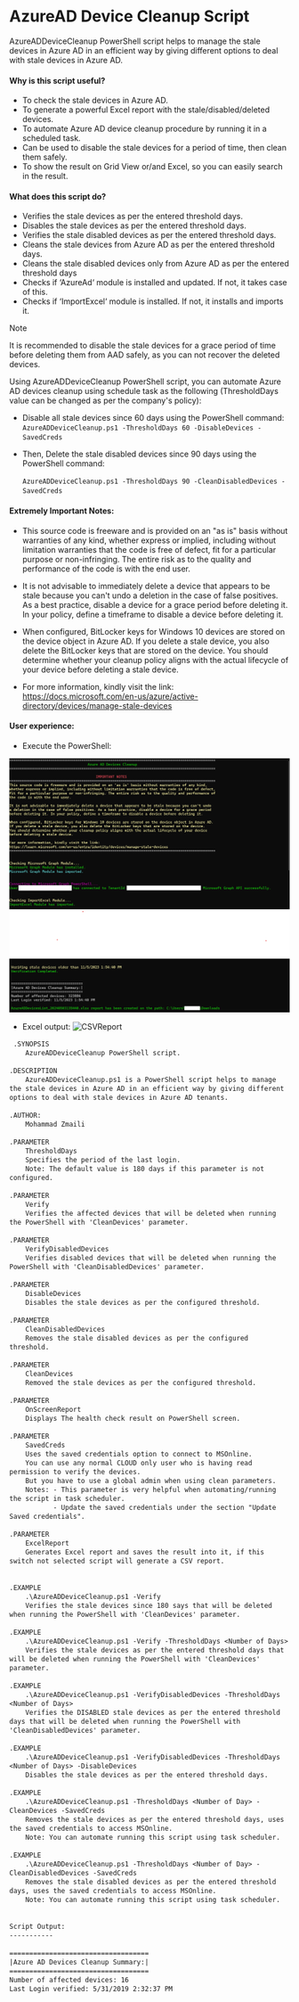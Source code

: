 # AzureAD Device Cleanup Script
AzureADDeviceCleanup PowerShell script helps to manage the stale devices in Azure AD in an efficient way by giving different options to deal with stale devices in Azure AD.

#### Why is this script useful?
  - To check the stale devices in Azure AD.
  - To generate a powerful Excel report with the stale/disabled/deleted devices.
  - To automate Azure AD device cleanup procedure by running it in a scheduled task.
  - Can be used to disable the stale devices for a period of time, then clean them safely.
  - To show the result on Grid View or/and Excel, so you can easily search in the result.

#### What does this script do?
  - Verifies the stale devices as per the entered threshold days.
  - Disables the stale devices as per the entered threshold days.
  - Verifies the stale disabled devices as per the entered threshold days.
  - Cleans the stale devices from Azure AD as per the entered threshold days.
  - Cleans the stale disabled devices only from Azure AD as per the entered threshold days
  - Checks if ‘AzureAd‘ module is installed and updated. If not, it takes case of this.
  - Checks if ‘ImportExcel‘ module is installed. If not, it installs and imports it.
  

> [!NOTE]
> It is recommended to disable the stale devices for a grace period of time before deleting them from AAD safely, as you can not recover the deleted devices.

 

Using AzureADDeviceCleanup PowerShell script, you can automate Azure AD devices cleanup using schedule task as the following (ThresholdDays value can be changed as per the company's policy):

  - Disable all stale devices since 60 days using the PowerShell command:  
      `AzureADDeviceCleanup.ps1 -ThresholdDays 60 -DisableDevices -SavedCreds`

  - Then, Delete the stale disabled devices since 90 days using the PowerShell command:

      `AzureADDeviceCleanup.ps1 -ThresholdDays 90 -CleanDisabledDevices -SavedCreds`

 

#### Extremely Important Notes:
  - This source code is freeware and is provided on an "as is" basis without warranties of any kind, 
    whether express or implied, including without limitation warranties that the code is free of defect,
    fit for a particular purpose or non-infringing. The entire risk as to the quality and performance of
    the code is with the end user.

  - It is not advisable to immediately delete a device that appears to be stale because you can't undo
    a deletion in the case of false positives. As a best practice, disable a device for a grace period 
    before deleting it. In your policy, define a timeframe to disable a device before deleting it. 

  - When configured, BitLocker keys for Windows 10 devices are stored on the device object in Azure AD. 
    If you delete a stale device, you also delete the BitLocker keys that are stored on the device. 
    You should determine whether your cleanup policy aligns with the actual lifecycle of your device 
    before deleting a stale device.
  - For more information, kindly visit the link:
    https://docs.microsoft.com/en-us/azure/active-directory/devices/manage-stale-devices


#### User experience:

- Execute the PowerShell: 

![PS output](https://github.com/Sumanjit092/AzureADDeviceCleanup/blob/master/PS1.png)
![PS output](https://github.com/Sumanjit092/AzureADDeviceCleanup/blob/master/PS2.png)

- Excel output: 
![CSVReport](https://github.com/mzmaili/AzureADDeviceCleanup/blob/master/Untitled.png)


```azurepowershell
 .SYNOPSIS 
    AzureADDeviceCleanup PowerShell script. 
 
.DESCRIPTION 
    AzureADDeviceCleanup.ps1 is a PowerShell script helps to manage the stale devices in Azure AD in an efficient way by giving different options to deal with stale devices in Azure AD tenants. 
 
.AUTHOR: 
    Mohammad Zmaili 
 
.PARAMETER 
    ThresholdDays 
    Specifies the period of the last login. 
    Note: The default value is 180 days if this parameter is not configured. 
 
.PARAMETER 
    Verify 
    Verifies the affected devices that will be deleted when running the PowerShell with 'CleanDevices' parameter. 
 
.PARAMETER 
    VerifyDisabledDevices 
    Verifies disabled devices that will be deleted when running the PowerShell with 'CleanDisabledDevices' parameter. 
 
.PARAMETER 
    DisableDevices 
    Disables the stale devices as per the configured threshold. 
 
.PARAMETER 
    CleanDisabledDevices 
    Removes the stale disabled devices as per the configured threshold. 
 
.PARAMETER 
    CleanDevices 
    Removed the stale devices as per the configured threshold. 
 
.PARAMETER 
    OnScreenReport 
    Displays The health check result on PowerShell screen. 
 
.PARAMETER 
    SavedCreds 
    Uses the saved credentials option to connect to MSOnline. 
    You can use any normal CLOUD only user who is having read permission to verify the devices.  
    But you have to use a global admin when using clean parameters. 
    Notes: - This parameter is very helpful when automating/running the script in task scheduler. 
           - Update the saved credentials under the section "Update Saved credentials". 
 
.PARAMETER 
    ExcelReport 
    Generates Excel report and saves the result into it, if this switch not selected script will generate a CSV report. 
 
 
.EXAMPLE 
    .\AzureADDeviceCleanup.ps1 -Verify 
    Verifies the stale devices since 180 says that will be deleted when running the PowerShell with 'CleanDevices' parameter. 
 
.EXAMPLE 
    .\AzureADDeviceCleanup.ps1 -Verify -ThresholdDays <Number of Days> 
    Verifies the stale devices as per the entered threshold days that will be deleted when running the PowerShell with 'CleanDevices' parameter. 
 
.EXAMPLE 
    .\AzureADDeviceCleanup.ps1 -VerifyDisabledDevices -ThresholdDays <Number of Days> 
    Verifies the DISABLED stale devices as per the entered threshold days that will be deleted when running the PowerShell with 'CleanDisabledDevices' parameter. 
 
.EXAMPLE 
    .\AzureADDeviceCleanup.ps1 -VerifyDisabledDevices -ThresholdDays <Number of Days> -DisableDevices 
    Disables the stale devices as per the entered threshold days. 
 
.EXAMPLE 
    .\AzureADDeviceCleanup.ps1 -ThresholdDays <Number of Day> -CleanDevices -SavedCreds 
    Removes the stale devices as per the entered threshold days, uses the saved credentials to access MSOnline. 
    Note: You can automate running this script using task scheduler. 
 
.EXAMPLE 
    .\AzureADDeviceCleanup.ps1 -ThresholdDays <Number of Day> -CleanDisabledDevices -SavedCreds 
    Removes the stale disabled devices as per the entered threshold days, uses the saved credentials to access MSOnline. 
    Note: You can automate running this script using task scheduler. 
 
 
Script Output: 
----------- 
 
=================================== 
|Azure AD Devices Cleanup Summary:| 
=================================== 
Number of affected devices: 16 
Last Login verified: 5/31/2019 2:32:37 PM 
```
